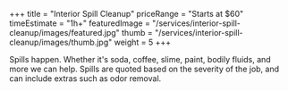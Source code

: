 +++ 
title = "Interior Spill Cleanup" 
priceRange = "Starts at $60"
timeEstimate = "1h+"
featuredImage = "/services/interior-spill-cleanup/images/featured.jpg"
thumb = "/services/interior-spill-cleanup/images/thumb.jpg"
weight = 5
+++

Spills happen. Whether it's soda, coffee, slime, paint, bodily fluids, and more we can help. Spills are quoted based on the severity of the job, and can include extras such as odor removal.